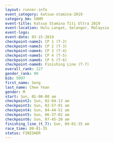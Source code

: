 ```yaml
---
layout: runner-info 
event_category: katsuo-stamina-2019 
category_km: 50KM 
event-title: Katsuo Stamina Titi Ultra 2019 
event-location: Hulu Langat, Selangor, Malaysia 
event-logo: 
event-date: 03-15-2019 
checkpoint-name2: CP 1 (T-2) 
checkpoint-name3: CP 2 (T-3) 
checkpoint-name4: CP 3 (T-4) 
checkpoint-name5: CP 4 (T-5) 
checkpoint-name6: CP 5 (T-6) 
checkpoint-name8: Finishing Line (T-7) 
overall_rank: 127
gender_rank: 99
bib: 5097
first_name: Seng
last_name: Chee Yean
gender: M
start: Sun, 01-00-00 am
checkpoint2: Sun, 02-04-13 am
checkpoint3: Sun, 02-57-01 am
checkpoint4: Sun, 04-44-51 am
checkpoint5: Sun, 06-37-02 am
checkpoint6: Sun, 07-45-20 am
finishing_line_(t_7): Sun, 09-01-35 am
race_time: 08-01-35
status: FINISHER
---
```

